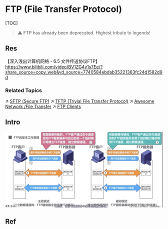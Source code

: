 # FTP (File Transfer Protocol)

[TOC]



> ⚠ FTP has already been deprecated.
> Highest tribute to legends!



## Res
【深入浅出计算机网络 - 6.5 文件传送协议FTP】 https://www.bilibili.com/video/BV1ZG4y1s7Ee/?share_source=copy_web&vd_source=7740584ebdab35221363fc24d1582d9d


### Related Topics
↗ [SFTP (Secure FTP)](../../../../../../CyberSecurity/Network%20Security/🏇%20Network%20Security%20Basics%20&%20Protocols/📱%20Application%20Layer%20Security%20Protocols/SSH%20(Secure%20SHell)/SSH%20Protocols/SFTP%20(Secure%20FTP).md)
↗ [TFTP (Trivial File Transfer Protocol)](TFTP%20(Trivial%20File%20Transfer%20Protocol).md)
↗ [Awesome Network /File Transfer](../../../../../🥷🏼%20Operating%20Systems%20(Engineering%20Part)/🪪%20Open%20Source%20(Free%20Software)%20Spirits%20&%20Software%20License/📌%20Awesome%20Open%20Source%20CLI%20Software/Awesome%20Network.md#File%20Transfer)
↗ [FTP Clients](../../../../../🥷🏼%20Operating%20Systems%20(Engineering%20Part)/🐚%20Shell%20&%20Terminals%20(Console)/Terminal%20Emulators/Remote%20Terminal%20&%20Other%20Communications%20Programs/FTP%20Clients/FTP%20Clients.md)



## Intro
![](../../../../../../../Assets/Pics/Screenshot%202023-04-01%20at%205.38.47%20PM.png)



## Ref

